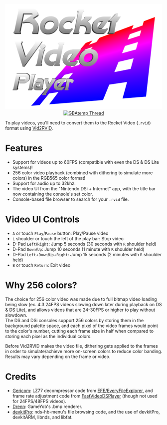 <p align="center">
 <img src="https://github.com/RocketRobz/RocketVideoPlayer/blob/master/resources/logo.png"><br>
  <a href="https://gbatemp.net/threads/release-rocket-video-player-play-videos-with-the-ultimate-in-picture-quality.539163/">
   <img src="https://img.shields.io/badge/GBAtemp-Thread-blue.svg" alt="GBAtemp Thread">
  </a>
</p>

To play videos, you'll need to convert them to the Rocket Video (`.rvid`) format using [Vid2RVID](https://github.com/RocketRobz/Vid2RVID/releases).

# Features
- Support for videos up to 60FPS (compatible with even the DS & DS Lite systems)!
- 256 color video playback (combined with dithering to simulate more colors) in the RGB565 color format!
- Support for audio up to 32khz.
- The video UI from the "Nintendo DSi + Internet" app, with the title bar now containing the console's set color.
- Console-based file browser to search for your `.rvid` file.

# Video UI Controls
- `A` or touch `Play`/`Pause` button: Play/Pause video
- `L` shoulder or touch the left of the play bar: Stop video
- D-Pad `Left`/`Right`: Jump 5 seconds (30 seconds with `R` shoulder held)
- D-Pad `Down`/`Up`: Jump 10 seconds (1 minute with `R` shoulder held)
- D-Pad `Left`+`Down`/`Up`+`Right`: Jump 15 seconds (2 minutes with `R` shoulder held)
- `B` or touch `Return`: Exit video

# Why 256 colors?

The choice for 256 color video was made due to full bitmap video loading being slow (ex. 4:3 24FPS videos slowing down later during playback on DS & DS Lite), and allows videos that are 24-30FPS or higher to play without slowdown.     
The DS and DSi consoles support 256 colors by storing them in the background palette space, and each pixel of the video frames would point to the color's number, cutting each frame size in half when compared to storing each pixel as the individual colors.

Before Vid2RVID makes the video file, dithering gets applied to the frames in order to simulate/achieve more on-screen colors to reduce color banding. Results may vary depending on the frame or video.

# Credits
* [Gericom](https://github.com/Gericom): LZ77 decompressor code from [EFE/EveryFileExplorer](https://github.com/Gericom/EveryFileExplorer), and frame rate adjustment code from [FastVideoDSPlayer](https://github.com/Gericom/FastVideoDSPlayer) (though not used for 24FPS/48FPS videos).
* [Drenn](https://github.com/Drenn1): GameYob's .bmp renderer.
* [devkitPro](https://github.com/devkitPro): nds-hb-menu's file browsing code, and the use of devkitPro, devkitARM, libnds, and libfat.
